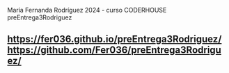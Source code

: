 María Fernanda Rodríguez
2024 - curso CODERHOUSE
preEntrega3Rodriguez

https://fer036.github.io/preEntrega3Rodriguez/
https://github.com/Fer036/preEntrega3Rodriguez/
---
